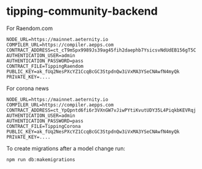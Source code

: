 # tipping-community-backend

For Raendom.com
```
NODE_URL=https://mainnet.aeternity.io
COMPILER_URL=https://compiler.aepps.com
CONTRACT_ADDRESS=ct_cT9mSpx9989Js39ag45fih2daephb7YsicsvNdUdEB156gT5C
AUTHENTICATION_USER=admin
AUTHENTICATION_PASSWORD=pass
CONTRACT_FILE=TippingRaendom
PUBLIC_KEY=ak_fUq2NesPXcYZ1CcqBcGC3StpdnQw3iVxMA3YSeCNAwfN4myQk
PRIVATE_KEY=....
```


For corona news
```
NODE_URL=https://mainnet.aeternity.io
COMPILER_URL=https://compiler.aepps.com
CONTRACT_ADDRESS=ct_YpQpntd6fi6r3VXnGW7vJiwPYtiKvutUDY35L4PiqkbKEVRqj
AUTHENTICATION_USER=admin
AUTHENTICATION_PASSWORD=pass
CONTRACT_FILE=TippingCorona
PUBLIC_KEY=ak_fUq2NesPXcYZ1CcqBcGC3StpdnQw3iVxMA3YSeCNAwfN4myQk
PRIVATE_KEY=....
```

To create migrations after a model change run:
```bash
npm run db:makemigrations
```
